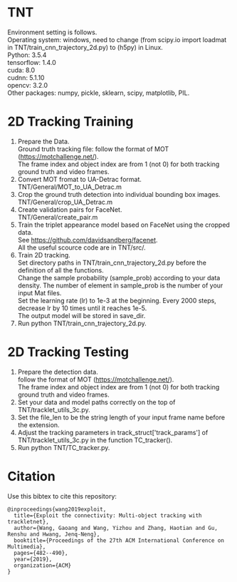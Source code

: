 # TNT
Environment setting is follows. <br />
Operating system: windows, need to change (from scipy.io import loadmat in TNT/train_cnn_trajectory_2d.py) to (h5py) in Linux. <br />
Python: 3.5.4 <br />
tensorflow: 1.4.0 <br />
cuda: 8.0 <br />
cudnn: 5.1.10 <br />
opencv: 3.2.0 <br />
Other packages: numpy, pickle, sklearn, scipy, matplotlib, PIL. <br />
# 2D Tracking Training
1. Prepare the Data. <br />
Ground truth tracking file: follow the format of MOT (https://motchallenge.net/). <br />
The frame index and object index are from 1 (not 0) for both tracking ground truth and video frames. <br />
2. Convert MOT fromat to UA-Detrac format. <br />
TNT/General/MOT_to_UA_Detrac.m <br />
3. Crop the ground truth detection into individual bounding box images. <br />
TNT/General/crop_UA_Detrac.m <br />
4. Create validation pairs for FaceNet. <br />
TNT/General/create_pair.m <br />
5. Train the triplet appearance model based on FaceNet using the cropped data. <br />
See https://github.com/davidsandberg/facenet. <br />
All the useful scource code are in TNT/src/. <br />
6. Train 2D tracking. <br />
Set directory paths in TNT/train_cnn_trajectory_2d.py before the definition of all the functions. <br />
Change the sample probability (sample_prob) according to your data density. The number of element in sample_prob is the number of your input Mat files. <br />
Set the learning rate (lr) to 1e-3 at the beginning. Every 2000 steps, decrease lr by 10 times until it reaches 1e-5. <br />
The output model will be stored in save_dir. <br />
7. Run python TNT/train_cnn_trajectory_2d.py. <br />
# 2D Tracking Testing
1. Prepare the detection data. <br />
follow the format of MOT (https://motchallenge.net/). <br />
The frame index and object index are from 1 (not 0) for both tracking ground truth and video frames. <br />
2. Set your data and model paths correctly on the top of TNT/tracklet_utils_3c.py. <br />
3. Set the file_len to be the string length of your input frame name before the extension. <br />
4. Adjust the tracking parameters in track_struct['track_params'] of TNT/tracklet_utils_3c.py in the function TC_tracker(). <br />
5. Run python TNT/TC_tracker.py. <br />
# Citation
Use this bibtex to cite this repository: <br />
```
@inproceedings{wang2019exploit,
  title={Exploit the connectivity: Multi-object tracking with trackletnet},
  author={Wang, Gaoang and Wang, Yizhou and Zhang, Haotian and Gu, Renshu and Hwang, Jenq-Neng},
  booktitle={Proceedings of the 27th ACM International Conference on Multimedia},
  pages={482--490},
  year={2019},
  organization={ACM}
}
```
